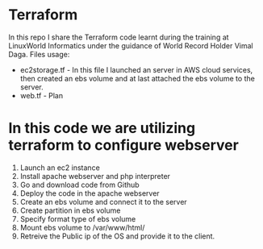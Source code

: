 # Terraform
In this repo I share the Terraform code learnt during the training at LinuxWorld Informatics under the guidance of World Record Holder Vimal Daga.
Files usage:
* ec2storage.tf - In this file I launched an server in AWS cloud services, then created an ebs volume and at last attached the ebs volume to the server.
* web.tf - Plan
# In this code we are utilizing terraform to configure webserver
1. Launch an ec2 instance
2. Install apache webserver and php interpreter
3. Go and download code from Github 
4. Deploy the code in the apache webserver
5. Create an ebs volume and connect it to the server
6. Create partition in ebs volume
7. Specify format type of ebs volume
8. Mount  ebs volume to /var/www/html/
9. Retreive the Public ip of the OS and provide it to the client.
